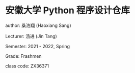 # 安徽大学 Python 程序设计仓库

author: 桑浩翔 (Haoxiang Sang)

Lecturer: 汤进 (Jin Tang)

Semester: 2021 - 2022, Spring

Grade: Frashmen

class code: ZX36371
